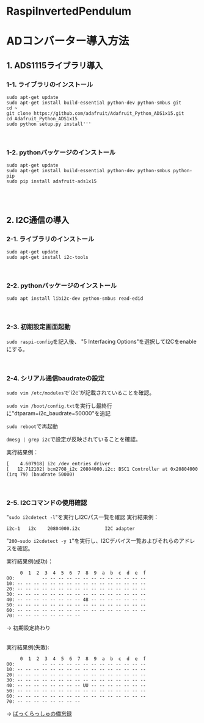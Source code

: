 # RaspiInvertedPendulum


# ADコンバーター導入方法
## 1. ADS1115ライブラリ導入
### 1-1. ライブラリのインストール
```
sudo apt-get update
sudo apt-get install build-essential python-dev python-smbus git
cd ~
git clone https://github.com/adafruit/Adafruit_Python_ADS1x15.git
cd Adafruit_Python_ADS1x15
sudo python setup.py install'''
```

<br>

### 1-2. pythonパッケージのインストール
```
sudo apt-get update
sudo apt-get install build-essential python-dev python-smbus python-pip
sudo pip install adafruit-ads1x15
```
<br><br>

## 2. I2C通信の導入
### 2-1. ライブラリのインストール
```
sudo apt-get update
sudo apt-get install i2c-tools
```
<br>



### 2-2. pythonパッケージのインストール
`sudo apt install libi2c-dev python-smbus read-edid`

<br>

### 2-3. 初期設定画面起動
`sudo raspi-config`を記入後、
"5 Interfacing Options"を選択してI2Cをenableにする。

<br>

### 2-4. シリアル通信baudrateの設定
`sudo vim /etc/modules`で'i2c'が記載されていることを確認。

`sudo vim /boot/config.txt`を実行し最終行に"dtparam=i2c_baudrate=50000"を追記

`sudo reboot`で再起動

`dmesg | grep i2c`で設定が反映されていることを確認。

実行結果例：
```
[    4.607918] i2c /dev entries driver
[   12.712102] bcm2708_i2c 20804000.i2c: BSC1 Controller at 0x20804000 (irq 79) (baudrate 50000)
```
<br>

### 2-5. I2Cコマンドの使用確認
"`sudo i2cdetect -l`"を実行しI2Cパス一覧を確認
実行結果例：
```
i2c-1   i2c    20804000.i2c         I2C adapter
```
"`200~sudo i2cdetect -y 1`"を実行し、I2Cデバイス一覧およびそれらのアドレスを確認。

実行結果例(成功)：
```
     0  1  2  3  4  5  6  7  8  9  a  b  c  d  e  f
00:          -- -- -- -- -- -- -- -- -- -- -- -- --
10: -- -- -- -- -- -- -- -- -- -- -- -- -- -- -- --
20: -- -- -- -- -- -- -- -- -- -- -- -- -- -- -- --
30: -- -- -- -- -- -- -- -- -- -- -- -- -- -- -- --
40: -- -- -- -- -- -- -- -- 48 -- -- -- -- -- -- --
50: -- -- -- -- -- -- -- -- -- -- -- -- -- -- -- --
60: -- -- -- -- -- -- -- -- -- -- -- -- -- -- -- --
70: -- -- -- -- -- -- -- --
```
→ 初期設定終わり  
<br> 
 
実行結果例(失敗):
```
     0  1  2  3  4  5  6  7  8  9  a  b  c  d  e  f
00:          -- -- -- -- -- -- -- -- -- -- -- -- --
10: -- -- -- -- -- -- -- -- -- -- -- -- -- -- -- --
20: -- -- -- -- -- -- -- -- -- -- -- -- -- -- -- --
30: -- -- -- -- -- -- -- -- -- -- -- -- -- -- -- --
40: -- -- -- -- -- -- -- -- UU -- -- -- -- -- -- --
50: -- -- -- -- -- -- -- -- -- -- -- -- -- -- -- --
60: -- -- -- -- -- -- -- -- -- -- -- -- -- -- -- --
70: -- -- -- -- -- -- -- --
```
→ [ばっくらっしゅの備忘録](http://koyama4284.blogspot.com/2016/11/orange-pi-pc-lm75a-2.html/)

